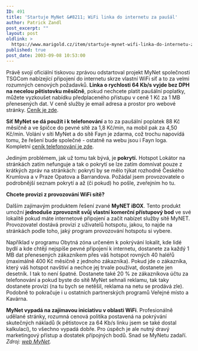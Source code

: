```yaml
---
ID: 491
title: 'Startuje MyNet &#8211; WiFi linka do internetu za paušál'
author: Patrick Zandl
post_excerpt: ""
layout: post
oldlink: >
  https://www.marigold.cz/item/startuje-mynet-wifi-linka-do-internetu-za-pausal
published: true
post_date: 2003-09-08 10:53:00
---
```

<p>
Právě svojí oficiální tiskovou zprávou odstartoval projekt MyNet společnosti TSGCom nabízející připojení do internetu skrze vlastní WiFi síť a to za velmi rozumných cenových požadavků. <STRONG>Linka o rychlosti 64 Kb/s vyjde bez DPH na necelou pětistovku měsíčně</STRONG>, pokud nechcete platit paušální poplatky, můžete vyzkoušet nabídku předplaceného přístupu v ceně 1 Kč za 1 MB přenesených dat. V ceně služby je email adresa a prostor pro webové stránky. <A href="http://www.mynet.cz/index.php?subject=94" target=_blank>Ceník je zde</A>.</p>

<p>
<STRONG>Síť MyNet se dá použít i k telefonování</STRONG> a to za paušální poplatek 88 Kč měsíčně a ve špičce do pevné sítě za 1,8 Kč/min, na mobil pak za 4,50 Kč/min. Volání v síti MyNet a do sítě Fayn je zdarma, což trochu napovídá tomu, že řešení bude společné - ostatně na webu jsou i Fayn loga. Kompletní <A href="http://www.mynet.cz/index.php?subject=95" target=_blank>ceník telefonování je zde</A>. </p>

<p>
Jediným problémem, jak už tomu tak bývá, je<STRONG> pokrytí.</STRONG> Hotspot Lokátor na stránkách zatím nefunguje a tak o pokrytí se lze zatím domnívat pouze z krátkých zpráv na stránkách: pokrytí by se mělo týkat rozhodně Českého Krumlova a v Praze Opatova a Barrandova. Požádal jsem provozovatele o podrobnější seznam pokrytí a až (či pokud) ho pošle, zveřejním ho tu. </p>

<p>
<STRONG>Chcete provizi z provozování WiFi sítě?</STRONG></p>

<p>
Dalším zajímavým produktem řešení zvané <STRONG>MyNET iBOX</STRONG>. Tento produkt umožní <STRONG>jednoduše zprovoznit svůj vlastní komerční přístupový bod</STRONG> ve své lokalitě pokud máte internetové připojení a začít nabízet služby sítě MyNET. Provozovatel dostává provizi z uživatelů hotspotu, jakou, to najde na stránkách podle toho, jaký program provozování hotspotu si vybere. </p>

<p>
Například v programu Obytná zóna určeném k pokrývání lokalit, kde lidé bydlí a kde chtějí nejspíše pevné připojení k internetu, dostanete za každý 1 MB dat přenesených zákazníkem přes váš hotspot rovných 40 haléřů (maximálně 400 Kč měsíčně z jednoho zákazníka). Pokud jde o zákazníka, který váš hotspot navštíví a nechce jej trvale používat, dostanete jen desetník. I tak to není špatné. Dostanete také 20 % ze zákazníkova účtu za telefonování a pokud byste do sítě MyNet sehnali reklamu, tak taky dostanete provizi (na tu bych se netěšil, reklama na netu se prodává zle). Podobně to pokračuje i u ostatních partnerských programů Veřejné místo a Kavárna. </p>

<p>
<STRONG>MyNet vypadá na zajímavou iniciativu v oblasti WiFi</STRONG>. Profesionálně udělané stránky, rozumná cenová politika postavená na pokrývání skutečných nákladů (k pětistovce za 64 Kb/s linku jsem se také dostal kalkulací), to všechno vypadá dobře. Pro úspěch je ale nutný dravý marketingový přístup a dostatek přípojných bodů. Snad se MyNetu zadaří. <EM>Zdroj: </EM><A href="http://www.mynet.cz/" target=_blank><EM>web MyNet</EM></A><EM>.</EM></p>
